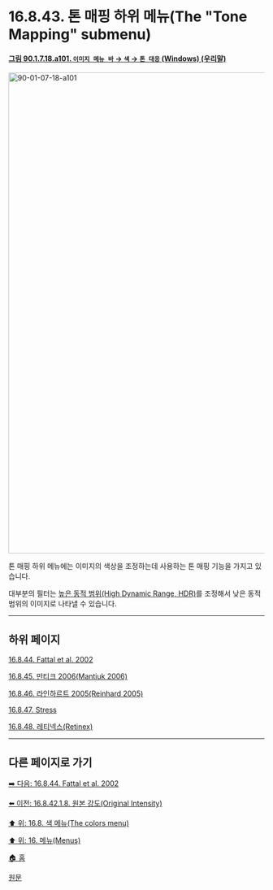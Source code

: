 # 16.8.43. 톤 매핑 하위 메뉴(The "Tone Mapping" submenu)

<a id="90-01-07-18-a101"></a>

#### [그림 90.1.7.18.a101. `이미지 메뉴 바` → `색` → `톤 대응` (Windows) (우리말)](./90-01-07-18-00-tone_mapping.md#90-01-07-18-a101)
<img width="531" height="947" alt="90-01-07-18-a101" src="https://github.com/user-attachments/assets/f8b30d34-fefb-4df1-b485-0dc5757d3988" />

톤 매핑 하위 메뉴에는 이미지의 색상을 조정하는데 사용하는 톤 매핑 기능을 가지고 있습니다.

대부분의 필터는 [높은 동적 범위(High Dynamic Range, HDR)](./19-glossaryx-high_dynamic_range.md)를 조정해서 낮은 동적 범위의 이미지로 나타낼 수 있습니다.

***

## 하위 페이지

[16.8.44. Fattal et al. 2002](./16-08-44-00-fattal_et_al_2002.md)

[16.8.45. 만티크 2006(Mantiuk 2006)](./16-08-45-mantiuk_2006.md)

[16.8.46. 라인하르트 2005(Reinhard 2005)](./16-08-46-reinhard_2005.md)

[16.8.47. Stress](./16-08-47-stress.md)

[16.8.48. 레티넥스(Retinex)](./16-08-48-retinex.md)

***

## 다른 페이지로 가기

[➡️ 다음: 16.8.44. Fattal et al. 2002](./16-08-44-00-fattal_et_al_2002.md)

[⬅️ 이전: 16.8.42.1.8. 원본 강도(Original Intensity)](./16-08-42-01-08-original_intensity.md)

[⬆️ 위: 16.8. 색 메뉴(The colors menu)](./16-08-00-the-colors-menu.md)

[⬆️ 위: 16. 메뉴(Menus)](./16-00-menus.md)

[🏠 홈](./00-home.md)

[원문](https://docs.gimp.org/2.10/ko/gimp-colors-tone-mapping-menu.html)